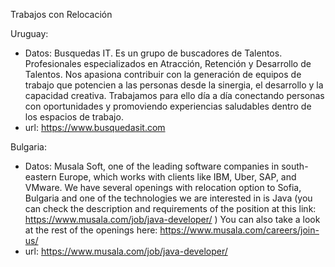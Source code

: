 Trabajos con Relocación

Uruguay:

  - Datos: Busquedas IT. Es un grupo de buscadores de Talentos. Profesionales especializados en Atracción, Retención y Desarrollo de Talentos. Nos apasiona contribuir con la generación de equipos de trabajo que potencien a las personas desde la sinergia, el desarrollo y la capacidad creativa. Trabajamos para ello día a día conectando personas con oportunidades y promoviendo experiencias saludables dentro de los espacios de trabajo.
  - url: https://www.busquedasit.com

Bulgaria:

  - Datos:
   Musala Soft, one of the leading software companies in south-eastern Europe, which works with clients like IBM, Uber, SAP, and VMware. We have several openings with relocation option to Sofia, Bulgaria and one of the technologies we are interested in is Java (you can check the description and requirements of the position at this link: https://www.musala.com/job/java-developer/ )
   You can also take a look at the rest of the openings here: https://www.musala.com/careers/join-us/
  - url: https://www.musala.com/job/java-developer/ 